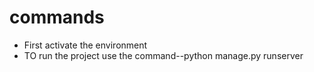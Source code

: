 # commands
- First activate the environment
- TO run the project use the command--python manage.py runserver
